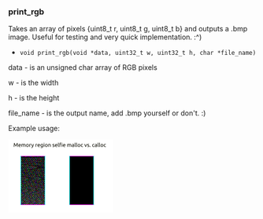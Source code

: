 ### print_rgb

Takes an array of pixels {uint8_t r, uint8_t g, uint8_t b} and outputs a .bmp image.
Useful for testing and very quick implementation. :^)

* `void print_rgb(void *data, uint32_t w, uint32_t h, char *file_name)`

<p>data - is an unsigned char array of RGB pixels</p>
<p>w - is the width</p>
<p>h - is the height</p>
<p>file_name - is the output name, add .bmp yourself or don't. :)</p>

Example usage:

![:^)](https://raw.githubusercontent.com/Justlol1289304/print_rgb/main/readmeimg.png)
